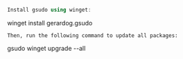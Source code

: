```PowerShell
Install gsudo using winget:
```
winget install gerardog.gsudo
```
Then, run the following command to update all packages:
```
gsudo winget upgrade --all
```
